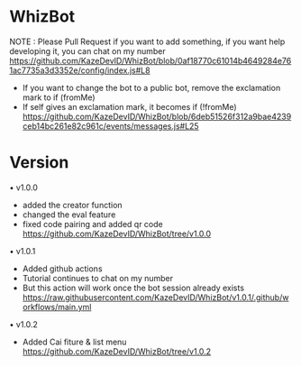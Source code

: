 # WhizBot

NOTE : Please Pull Request if you want to add something, if you want help developing it, you can chat on my number  https://github.com/KazeDevID/WhizBot/blob/0af18770c61014b4649284e761ac7735a3d3352e/config/index.js#L8

- If you want to change the bot to a public bot, remove the exclamation mark to if (fromMe)
- If self gives an exclamation mark, it becomes if (!fromMe)
https://github.com/KazeDevID/WhizBot/blob/6deb51526f312a9bae4239ceb14bc261e82c961c/events/messages.js#L25

# Version

• v1.0.0
- added the creator function
- changed the eval feature
- fixed code pairing and added qr code
https://github.com/KazeDevID/WhizBot/tree/v1.0.0

• v1.0.1
- Added github actions
- Tutorial continues to chat on my number
- But this action will work once the bot session already exists
https://raw.githubusercontent.com/KazeDevID/WhizBot/v1.0.1/.github/workflows/main.yml

• v1.0.2
- Added Cai fiture & list menu
https://github.com/KazeDevID/WhizBot/tree/v1.0.2
